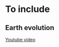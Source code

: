 # To include

## Earth evolution

[Youtube video](https://www.google.com/search?q=scotese+cr+2016+plate+tectonic%2C+Ice+age&rlz=1C1YTUH_frFR1036FR1036&oq=scotese+cr+2016+plate+tectonic%2C+Ice+age+&gs_lcrp=EgZjaHJvbWUyBggAEEUYOTIHCAEQIRigATIHCAIQIRigATIHCAMQIRigAdIBCTEyOTE2ajBqN6gCALACAA&sourceid=chrome&ie=UTF-8#fpstate=ive&vld=cid:80e9bac7,vid:UevnAq1MTVA,st:0)
